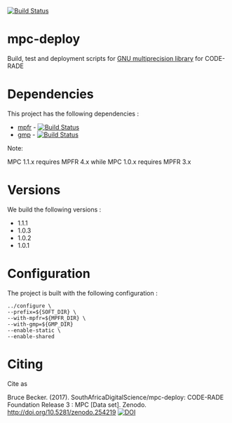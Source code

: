 [![Build Status](https://ci.sagrid.ac.za/buildStatus/icon?job=mpc-deploy)](https://ci.sagrid.ac.za/job/mpc-deploy)

# mpc-deploy

Build, test and deployment scripts for [GNU multiprecision library](http://www.multiprecision.org/index.php?prog=mpc) for CODE-RADE

# Dependencies

This project has the following dependencies :

  * [mpfr](http://www.mpfr.org/) - [![Build Status](https://ci.sagrid.ac.za/buildStatus/icon?job=mpfr-deploy)](https://ci.sagrid.ac.za/job/mpfr-deploy)
  * [gmp](https://gmplib.org/) - [![Build Status](https://ci.sagrid.ac.za/buildStatus/icon?job=gmp-deploy)](https://ci.sagrid.ac.za/job/gmp-deploy)

Note: 

MPC 1.1.x requires MPFR 4.x while MPC 1.0.x requires MPFR 3.x

# Versions

We build the following versions :
  
  * 1.1.1
  * 1.0.3 
  * 1.0.2
  * 1.0.1

# Configuration

The project is built with the following configuration :

```
../configure \
--prefix=${SOFT_DIR} \
--with-mpfr=${MPFR_DIR} \
--with-gmp=${GMP_DIR}
--enable-static \
--enable-shared
```

# Citing

Cite as

Bruce Becker. (2017). SouthAfricaDigitalScience/mpc-deploy: CODE-RADE Foundation Release 3 : MPC [Data set]. Zenodo. http://doi.org/10.5281/zenodo.254219 [![DOI](https://zenodo.org/badge/DOI/10.5281/zenodo.254219.svg)](https://doi.org/10.5281/zenodo.254219)
